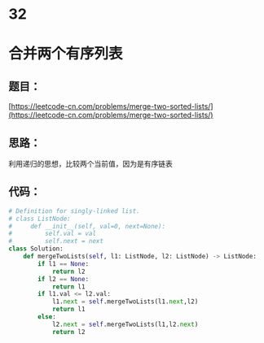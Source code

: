 # 32


# 合并两个有序列表

## 题目：

[https://leetcode-cn.com/problems/merge-two-sorted-lists/](https://leetcode-cn.com/problems/merge-two-sorted-lists/)

## 思路：

利用递归的思想，比较两个当前值，因为是有序链表

## 代码：

```python
# Definition for singly-linked list.
# class ListNode:
#     def __init__(self, val=0, next=None):
#         self.val = val
#         self.next = next
class Solution:
    def mergeTwoLists(self, l1: ListNode, l2: ListNode) -> ListNode:
        if l1 == None:
            return l2
        if l2 == None:
            return l1
        if l1.val <= l2.val:
            l1.next = self.mergeTwoLists(l1.next,l2)
            return l1
        else:
            l2.next = self.mergeTwoLists(l1,l2.next)
            return l2
```




